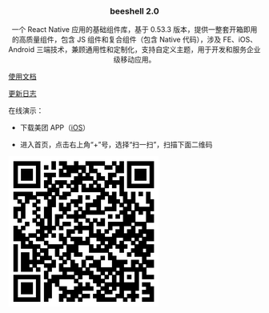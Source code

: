 <p align="center">
    <h3 align="center">beeshell 2.0</h3>
    <p align="center">
    一个 React Native 应用的基础组件库，基于 0.53.3 版本，提供一整套开箱即用的高质量组件，包含 JS 组件和复合组件（包含 Native 代码），涉及 FE、iOS、Android 三端技术，兼顾通用性和定制化，支持自定义主题，用于开发和服务企业级移动应用。
    </p>
</p>

[使用文档](./docs/index.md)

[更新日志](./docs/CHANGELOG.md)

在线演示：

- 下载美团 APP（[iOS](https://itunes.apple.com/cn/app/%E7%BE%8E%E5%9B%A2-%E5%90%83%E5%96%9D%E7%8E%A9%E4%B9%90-%E5%B0%BD%E5%9C%A8%E7%BE%8E%E5%9B%A2/id423084029?mt=8)）

- 进入首页，点击右上角“+”号，选择“扫一扫”，扫描下面二维码

![image](./docs/images/live-demo.png)